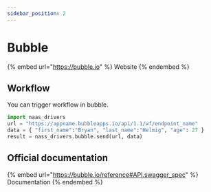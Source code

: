 ```yaml
---
sidebar_position: 2
---
```


# Bubble

{% embed url="https://bubble.io" %}
Website
{% endembed %}

## Workflow

You can trigger workflow in bubble.

```python
import naas_drivers
url = "https://appname.bubbleapps.io/api/1.1/wf/endpoint_name"
data = { "first_name":"Bryan", "last_name":"Helmig", "age": 27 }
result = nass_drivers.bubble.send(url, data)
```

## Official documentation

{% embed url="https://bubble.io/reference#API.swagger_spec" %}
Documentation
{% endembed %}
